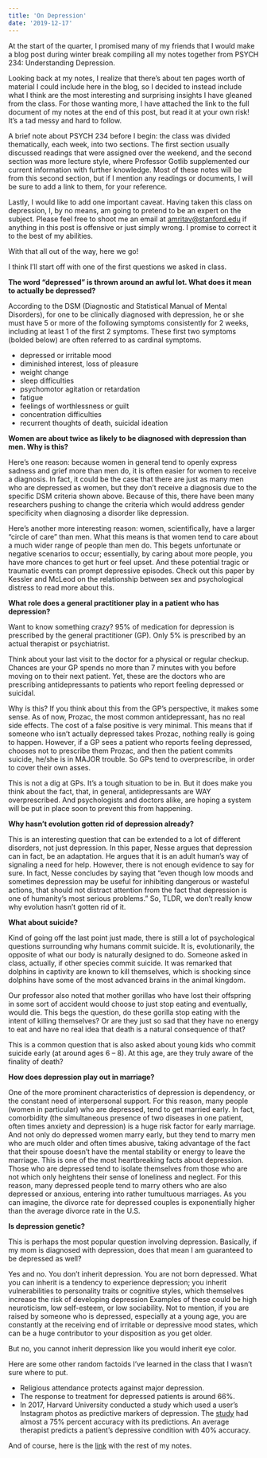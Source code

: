 ```yaml
---
title: 'On Depression'
date: '2019-12-17'
---
```


At the start of the quarter, I promised many of my friends that I would make a blog post during winter break compiling all my notes together from PSYCH 234: Understanding Depression.

Looking back at my notes, I realize that there’s about ten pages worth of material I could include here in the blog, so I decided to instead include what I think are the most interesting and surprising insights I have gleaned from the class. For those wanting more, I have attached the link to the full document of my notes at the end of this post, but read it at your own risk! It’s a tad messy and hard to follow.

A brief note about PSYCH 234 before I begin: the class was divided thematically, each week, into two sections. The first section usually discussed readings that were assigned over the weekend, and the second section was more lecture style, where Professor Gotlib supplemented our current information with further knowledge. Most of these notes will be from this second section, but if I mention any readings or documents, I will be sure to add a link to them, for your reference.

Lastly, I would like to add one important caveat. Having taken this class on depression, I, by no means, am going to pretend to be an expert on the subject. Please feel free to shoot me an email at amritav@stanford.edu if anything in this post is offensive or just simply wrong. I promise to correct it to the best of my abilities. 

With that all out of the way, here we go!

I think I’ll start off with one of the first questions we asked in class.

**The word “depressed” is thrown around an awful lot. What does it mean to actually be depressed?**

According to the DSM (Diagnostic and Statistical Manual of Mental Disorders), for one to be clinically diagnosed with depression, he or she must have 5 or more of the following symptoms consistently for 2 weeks, including at least 1 of the first 2 symptoms. These first two symptoms (bolded below) are often referred to as cardinal symptoms. 

- depressed or irritable mood
- diminished interest, loss of pleasure
- weight change
- sleep difficulties
- psychomotor agitation or retardation
- fatigue
- feelings of worthlessness or guilt
- concentration difficulties
- recurrent thoughts of death, suicidal ideation

**Women are about twice as likely to be diagnosed with depression than men. Why is this?**

Here’s one reason: because women in general tend to openly express sadness and grief more than men do, it is often easier for women to receive a diagnosis. In fact, it could be the case that there are just as many men who are depressed as women, but they don’t receive a diagnosis due to the specific DSM criteria shown above. Because of this, there have been many researchers pushing to change the criteria which would address gender specificity when diagnosing a disorder like depression. 

Here’s another more interesting reason: women, scientifically, have a larger “circle of care” than men. What this means is that women tend to care about a much wider range of people than men do. This begets unfortunate or negative scenarios to occur; essentially, by caring about more people, you have more chances to get hurt or feel upset. And these potential tragic or traumatic events can prompt depressive episodes. Check out this paper by Kessler and McLeod on the relationship between sex and psychological distress to read more about this.

**What role does a general practitioner play in a patient who has depression?**

Want to know something crazy? 95% of medication for depression is prescribed by the general practitioner (GP). Only 5% is prescribed by an actual therapist or psychiatrist.

Think about your last visit to the doctor for a physical or regular checkup. Chances are your GP spends no more than 7 minutes with you before moving on to their next patient. Yet, these are the doctors who are prescribing antidepressants to patients who report feeling depressed or suicidal. 

Why is this? If you think about this from the GP’s perspective, it makes some sense. As of now, Prozac, the most common antidepressant, has no real side effects. The cost of a false positive is very minimal. This means that if someone who isn’t actually depressed takes Prozac, nothing really is going to happen. However, if a GP sees a patient who reports feeling depressed, chooses not to prescribe them Prozac, and then the patient commits suicide, he/she is in MAJOR trouble. So GPs tend to overprescribe, in order to cover their own asses.

This is not a dig at GPs. It’s a tough situation to be in. But it does make you think about the fact, that, in general, antidepressants are WAY overprescribed. And psychologists and doctors alike, are hoping a system will be put in place soon to prevent this from happening. 

**Why hasn’t evolution gotten rid of depression already?**

This is an interesting question that can be extended to a lot of different disorders, not just depression. In this paper, Nesse argues that depression can in fact, be an adaptation. He argues that it is an adult human’s way of signaling a need for help. However, there is not enough evidence to say for sure. In fact, Nesse concludes by saying that “even though low moods and sometimes depression may be useful for inhibiting dangerous or wasteful actions, that should not distract attention from the fact that depression is one of humanity’s most serious problems.” So, TLDR, we don’t really know why evolution hasn’t gotten rid of it. 

**What about suicide?**

Kind of going off the last point just made, there is still a lot of psychological questions surrounding why humans commit suicide. It is, evolutionarily, the opposite of what our body is naturally designed to do. Someone asked in class, actually, if other species commit suicide. It was remarked that dolphins in captivity are known to kill themselves, which is shocking since dolphins have some of the most advanced brains in the animal kingdom. 

Our professor also noted that mother gorillas who have lost their offspring in some sort of accident would choose to just stop eating and eventually, would die. This begs the question, do these gorilla stop eating with the intent of killing themselves? Or are they just so sad that they have no energy to eat and have no real idea that death is a natural consequence of that?

This is a common question that is also asked about young kids who commit suicide early (at around ages 6 – 8). At this age, are they truly aware of the finality of death? 

**How does depression play out in marriage?**

One of the more prominent characteristics of depression is dependency, or the constant need of interpersonal support. For this reason, many people (women in particular) who are depressed, tend to get married early. In fact, comorbidity (the simultaneous presence of two diseases in one patient, often times anxiety and depression) is a huge risk factor for early marriage. And not only do depressed women marry early, but they tend to marry men who are much older and often times abusive, taking advantage of the fact that their spouse doesn’t have the mental stability or energy to leave the marriage. This is one of the most heartbreaking facts about depression. Those who are depressed tend to isolate themselves from those who are not which only heightens their sense of loneliness and neglect. For this reason, many depressed people tend to marry others who are also depressed or anxious, entering into rather tumultuous marriages. As you can imagine, the divorce rate for depressed couples is exponentially higher than the average divorce rate in the U.S.

**Is depression genetic?**

This is perhaps the most popular question involving depression. Basically, if my mom is diagnosed with depression, does that mean I am guaranteed to be depressed as well? 

Yes and no. You don’t inherit depression. You are not born depressed. What you can inherit is a tendency to experience depression; you inherit vulnerabilities to personality traits or cognitive styles, which themselves increase the risk of developing depression Examples of these could be high neuroticism, low self-esteem, or low sociability. Not to mention, if you are raised by someone who is depressed, especially at a young age, you are constantly at the receiving end of irritable or depressive mood states, which can be a huge contributor to your disposition as you get older.

But no, you cannot inherit depression like you would inherit eye color. 

Here are some other random factoids I’ve learned in the class that I wasn’t sure where to put. 

- Religious attendance protects against major depression.
- The response to treatment for depressed patients is around 66%.
- In 2017, Harvard University conducted a study which used a user’s Instagram photos as predictive markers of depression. The [study](https://epjdatascience.springeropen.com/articles/10.1140/epjds/s13688-017-0110-z) had almost a 75% percent accuracy with its predictions. An average therapist predicts a patient’s depressive condition with 40% accuracy.

And of course, here is the [link](https://docs.google.com/document/d/1c5j4SiBgRVyDwJWp2-2jh493Fca7DPEk2l0xlcGjgjM/edit) with the rest of my notes. 